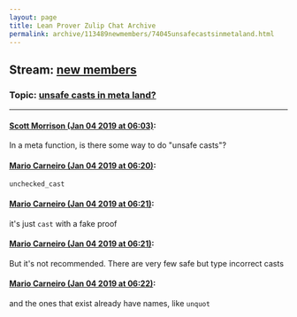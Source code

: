 ```yaml
---
layout: page
title: Lean Prover Zulip Chat Archive 
permalink: archive/113489newmembers/74045unsafecastsinmetaland.html
---
```


## Stream: [new members](index.html)
### Topic: [unsafe casts in meta land?](74045unsafecastsinmetaland.html)

---

#### [Scott Morrison (Jan 04 2019 at 06:03)](https://leanprover.zulipchat.com/#narrow/stream/113489-new%20members/topic/unsafe%20casts%20in%20meta%20land%3F/near/154389422):
In a meta function, is there some way to do "unsafe casts"?

#### [Mario Carneiro (Jan 04 2019 at 06:20)](https://leanprover.zulipchat.com/#narrow/stream/113489-new%20members/topic/unsafe%20casts%20in%20meta%20land%3F/near/154389993):
`unchecked_cast`

#### [Mario Carneiro (Jan 04 2019 at 06:21)](https://leanprover.zulipchat.com/#narrow/stream/113489-new%20members/topic/unsafe%20casts%20in%20meta%20land%3F/near/154389995):
it's just `cast` with a fake proof

#### [Mario Carneiro (Jan 04 2019 at 06:21)](https://leanprover.zulipchat.com/#narrow/stream/113489-new%20members/topic/unsafe%20casts%20in%20meta%20land%3F/near/154390017):
But it's not recommended. There are very few safe but type incorrect casts

#### [Mario Carneiro (Jan 04 2019 at 06:22)](https://leanprover.zulipchat.com/#narrow/stream/113489-new%20members/topic/unsafe%20casts%20in%20meta%20land%3F/near/154390060):
and the ones that exist already have names, like `unquot`

